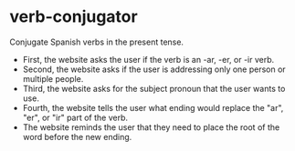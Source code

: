 # verb-conjugator

Conjugate Spanish verbs in the present tense.

- First, the website asks the user if the verb is an -ar, -er, or -ir verb.
- Second, the website asks if the user is addressing only one person or multiple people.
- Third, the website asks for the subject pronoun that the user wants to use.
- Fourth, the website tells the user what ending would replace the "ar", "er", or "ir" part of the verb.
- The website reminds the user that they need to place the root of the word before the new ending.
